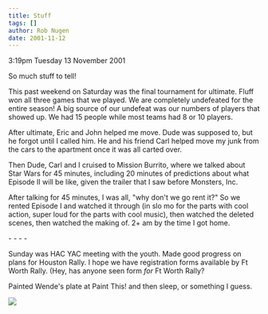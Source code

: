 ```yaml
---
title: Stuff
tags: []
author: Rob Nugen
date: 2001-11-12
---
```


<p class=date>3:19pm Tuesday 13 November 2001</p>

<p>So much stuff to tell!</p>

<p>This past weekend on Saturday was the final
tournament for ultimate.  Fluff won all three games
that we played.  We are completely undefeated for the
entire season!  A big source of our undefeat was our
numbers of players that showed up.  We had 15 people
while most teams had 8 or 10 players.</p>

<p>After ultimate, Eric and John helped me move.  Dude
was supposed to, but he forgot until I called him.  He
and his friend Carl helped move my junk from the cars
to the apartment once it was all carted over.</p>

<p>Then Dude, Carl and I cruised to Mission Burrito,
where we talked about Star Wars for 45 minutes,
including 20 minutes of predictions about what Episode
II will be like, given the trailer that I saw before
Monsters, Inc.</p>

<p>After talking for 45 minutes, I was all, "why don't
we go rent it?"  So we rented Episode I and watched it
through (in slo mo for the parts with cool action,
super loud for the parts with cool music), then
watched the deleted scenes, then watched the making
of.  2+ am by the time I got home.</p>

<p>- - - -</p>

<p>Sunday was HAC YAC meeting with the youth.  Made
good progress on plans for Houston Rally.  I hope we
have registration forms available by Ft Worth Rally. 
(Hey, has anyone seen form <em>for</em> Ft Worth
Rally?</p>

<p>Painted Wende's plate at Paint This! and then
sleep, or something I guess.</p>

<p><img src="/images/rob/wL-ROB.gif"/></p>
